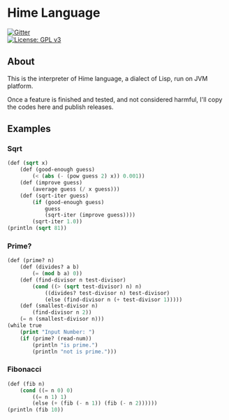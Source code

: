 # Hime Language
[![Gitter](https://badges.gitter.im/wumoe/hime.svg)](https://gitter.im/wumoe/hime?utm_source=badge&utm_medium=badge&utm_campaign=pr-badge)<br/>
[![License: GPL v3](https://img.shields.io/badge/License-GPL%20v3-blue.svg)](http://www.gnu.org/licenses/gpl-3.0)

## About

This is the interpreter of Hime language, a dialect of Lisp, run on JVM platform.

Once a feature is finished and tested, and not considered harmful, I'll copy the codes here and publish releases.

## Examples

### Sqrt

```lisp
(def (sqrt x)
    (def (good-enough guess)
        (< (abs (- (pow guess 2) x)) 0.001))
    (def (improve guess)
        (average guess (/ x guess)))
    (def (sqrt-iter guess)
        (if (good-enough guess)
            guess
            (sqrt-iter (improve guess))))
        (sqrt-iter 1.0))
(println (sqrt 81))
```

### Prime?
```lisp
(def (prime? n)
    (def (divides? a b)
        (= (mod b a) 0))
    (def (find-divisor n test-divisor)
        (cond ((> (sqrt test-divisor) n) n)
            ((divides? test-divisor n) test-divisor)
            (else (find-divisor n (+ test-divisor 1)))))
    (def (smallest-divisor n)
        (find-divisor n 2))
    (= n (smallest-divisor n)))
(while true
    (print "Input Number: ")
    (if (prime? (read-num))
        (println "is prime.")
        (println "not is prime.")))
```

### Fibonacci
```lisp
(def (fib n)
    (cond ((= n 0) 0)
        ((= n 1) 1)
        (else (+ (fib (- n 1)) (fib (- n 2))))))
(println (fib 10))
```
